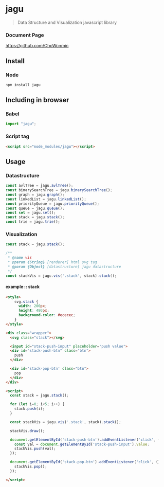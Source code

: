 # jagu

> Data Structure and Visualization javascript library

### Document Page
https://github.com/ChoWonmin

## Install

### Node
```sh
npm install jagu
```

## Including in browser

### Babel
```js
import "jagu";
```

### Script tag
```html
<script src="node_modules/jagu"></script>
```

## Usage

### Datastructure
```js
const avlTree = jagu.avlTree();
const binarySearchTree = jagu.binarySearchTree();
const graph = jagu.graph();
const linkedList = jagu.linkedList();
const priorityQueue = jagu.priorityQueue();
const queue = jagu.queue();
const set = jagu.set();
const stack = jagu.stack();
const trie = jagu.trie();
```

### Visualization
```js
const stack = jagu.stack();

/**
 * @name vis
 * @param {String} [renderer] html svg tag
 * @param {Object} [datastructure] jagu datastructure
 */
const stackVis = jagu.vis('.stack', stack).stack();  
```

#### example :: stack

```html
<style>
    svg.stack {
      width: 200px;
      height: 480px;
      background-color: #ececec;
    }
</style>

<div class="wrapper">
  <svg class="stack"></svg>

  <input id="stack-push-input" placeholder="push value">
  <div id="stack-push-btn" class="btn">
    push
  </div>

  <div id='stack-pop-btn' class="btn">
    pop
  </div>
</div>

<script>
  const stack = jagu.stack();

  for (let i=0; i<5; i++) {
    stack.push(i);
  }

  const stackVis = jagu.vis('.stack', stack).stack();

  stackVis.draw();

  document.getElementById('stack-push-btn').addEventListener('click', ()=>{
    const val = document.getElementById('stack-push-input').value;
    stackVis.push(val);
  });

  document.getElementById('stack-pop-btn').addEventListener('click', ()=>{
    stackVis.pop();
  });

</script>    
```
